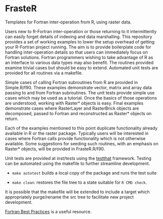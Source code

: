 FrasteR
==========

Templates for Fortran inter-operation from R, using raster data.

Users new to R-Fortran inter-operation or those returning to it intermittently can easily forget details of indexing and data marshalling. This repository provides a set of working examples to lower the setup overhead of getting your R-Fortran project running. The aim is to provide boilerplate code for handling inter-operation details so that users can immediately focus on Fortran solutions. Fortran programmers wishing to take advantage of R as an interface to various data types may also benefit. The routines provided examine trivial cases but should be easy to extend. Automated unit tests are provided for all routines via a makefile. 

Simple cases of calling Fortran subroutines from R are provided in Simple.R/f90. These examples demonstrate vector, matrix and array
data passing to and from Fortran subroutines. The unit tests provide simple use cases which may be used as a tutorial. Once the basics of those operations are understood, working with Raster\* objects is easy. Final examples demonstrate cases where RasterLayer and RasterBrick objects are decomposed, passed to Fortran and reconstructed as Raster* objects on return.

Each of the examples mentioned to this point duplicate functionality already available in R or the raster package. Typically users will be interested in cases where Fortran calls provide functionality which is not otherwise available. Some suggestions for seeding such routines, with an emphasis on Raster\* objects, will be provided in FrasteR.R/f90.  

Unit tests are provided at inst/tests using the [testthat](https://github.com/hadley/testthat) framework. Testing can be automated using the makefile to further streamline development. 

* `make autotest` builds a local copy of the package and runs the test suite

* `make clean`: restores the file tree to a state suitable for `R CMD check`.

It is possible that the makefile will be extended to include a target which appropriately purge/rename the src tree to facilitate new project development. 

[Fortran Best Practices](www.fortran90.org/src/best-practices.html) is a useful resource.




